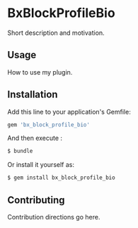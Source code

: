 # BxBlockProfileBio
Short description and motivation.

## Usage
How to use my plugin.

## Installation
Add this line to your application's Gemfile:

```ruby
gem 'bx_block_profile_bio'
```

And then execute :
```bash
$ bundle
```

Or install it yourself as:
```bash
$ gem install bx_block_profile_bio
```

## Contributing
Contribution directions go here.

